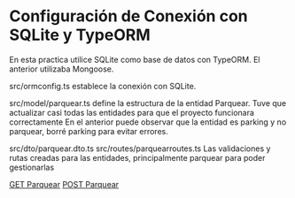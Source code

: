 # Configuración de Conexión con SQLite y TypeORM

En esta practica utilice SQLite como base de datos con TypeORM.
El anterior utilizaba Mongoose.


src/ormconfig.ts
establece la conexión con SQLite.

src/model/parquear.ts 
define la estructura de la entidad Parquear.
Tuve que actualizar casi todas las entidades para que el proyecto funcionara correctamente
En el anterior puede observar que la entidad es parking  y no parquear, borré parking para evitar errores.

src/dto/parquear.dto.ts
src/routes/parquearroutes.ts
Las validaciones y rutas creadas para las entidades, principalmente parquear para poder gestionarlas

  [GET Parquear](ejGET.jpg)
  [POST Parquear](ejPOST.jpg)
